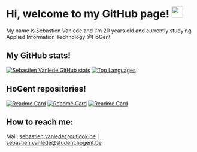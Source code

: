 # Hi, welcome to my GitHub page! <img src="https://raw.githubusercontent.com/MartinHeinz/MartinHeinz/master/wave.gif" width="30px">
My name is Sebastien Vanlede and I'm 20 years old and currently studying Applied Information Technology @HoGent


## My GitHub stats!
[![Sebastien Vanlede GitHub stats](https://github-readme-stats.vercel.app/api?username=SebastienVanlede&show_icons=true&theme=merko)](https://github.com/anuraghazra/github-readme-stats)
[![Top Languages](https://github-readme-stats.vercel.app/api/top-langs/?username=SebastienVanlede&layout=compact&theme=merko)](https://github.com/anuraghazra/github-readme-stats)

## HoGent repositories!
[![Readme Card](https://github-readme-stats.vercel.app/api/pin/?username=SebastienVanlede&repo=OO-Software-Development-I)](https://github.com/SebastienVanlede/OO-Software-Development-I)
[![Readme Card](https://github-readme-stats.vercel.app/api/pin/?username=SebastienVanlede&repo=OO-Software-Development-II)](https://github.com/SebastienVanlede/OO-Software-Development-II)
[![Readme Card](https://github-readme-stats.vercel.app/api/pin/?username=SebastienVanlede&repo=Advanced-Software-Development-I)](https://github.com/SebastienVanlede/Advanced-Software-Development-I)

## How to reach me:
Mail: sebastien.vanlede@outlook.be | sebastien.vanlede@student.hogent.be

